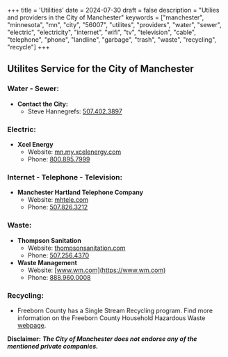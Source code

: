 +++
title = 'Utilities'
date = 2024-07-30
draft = false
description = "Utilies and providers in the City of Manchester"
keywords = ["manchester", "minnesota", "mn", "city", "56007", "utilites", "providers", "water", "sewer", "electric", "electricity", "internet", "wifi", "tv", "television", "cable", "telephone", "phone", "landline", "garbage", "trash", "waste", "recycling", "recycle"]
+++
## Utilites Service for the City of Manchester ##
### Water - Sewer:
- **Contact the City:**
    - Steve Hannegrefs: [507.402.3897](tel:5074023897)
### Electric:
- **Xcel Energy**
    - Website: [mn.my.xcelenergy.com](https://mn.my.xcelenergy.com/)
    - Phone: [800.895.7999](tel:18008957999)
### Internet - Telephone - Television:
- **Manchester Hartland Telephone Company**
    - Website: [mhtele.com](https://mhtele.com)
    - Phone: [507.826.3212](tel:5078263212)
### Waste:
- **Thompson Sanitation**
    - Website: [thompsonsanitation.com](https://thompsonsanitation.com/)
    - Phone: [507.256.4370](tel:5072564370)
- **Waste Management**
    - Website: [www.wm.com](https://www.wm.com)
    - Phone: [888.960.0008](tel:18889600008)
### Recycling:
- Freeborn County has a Single Stream Recycling program. Find more information on the Freeborn County Household Hazardous Waste [webpage](https://www.co.freeborn.mn.us/177/Recycling-Household-Hazardous-Waste-HHW).

**Disclaimer:** ***The City of Manchester does not endorse any of the mentioned private companies.***